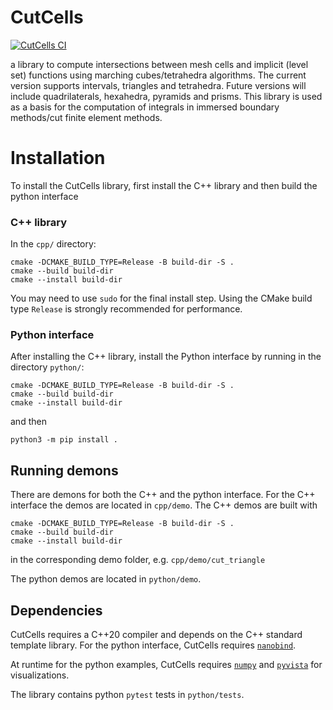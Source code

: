 # CutCells

[![CutCells CI](https://github.com/sclaus2/cutcells/actions/workflows/python-app.yml/badge.svg)](https://github.com/sclaus2/cutcells/actions/workflows/python-app.yml)

a library to compute intersections between mesh cells and implicit (level set) functions using marching cubes/tetrahedra algorithms. The current version supports intervals, triangles and tetrahedra. Future versions will include quadrilaterals, hexahedra, pyramids and prisms. This library is used as a basis for the computation of integrals in immersed boundary methods/cut finite element methods.

# Installation

To install the CutCells library, first install the C++ library and then build the python interface

### C++ library

In the `cpp/` directory:

```console
cmake -DCMAKE_BUILD_TYPE=Release -B build-dir -S .
cmake --build build-dir
cmake --install build-dir
```

You may need to use `sudo` for the final install step. Using the CMake
build type `Release` is strongly recommended for performance.


### Python interface

After installing the C++ library, install the Python interface by running in
the directory `python/`:

```console
cmake -DCMAKE_BUILD_TYPE=Release -B build-dir -S .
cmake --build build-dir
cmake --install build-dir
```

and then

```console
python3 -m pip install .
```

## Running demons

There are demons for both the C++ and the python interface.
For the C++ interface the demos are located in `cpp/demo`. The C++ demos are built with
```console
cmake -DCMAKE_BUILD_TYPE=Release -B build-dir -S .
cmake --build build-dir
cmake --install build-dir
```
in the corresponding demo folder, e.g. `cpp/demo/cut_triangle`

The python demos are located in `python/demo`.

## Dependencies

CutCells requires a C++20 compiler and depends on the C++ standard template library.
For the python interface, CutCells requires [`nanobind`](https://github.com/wjakob/nanobind).

At runtime for the python examples, CutCells requires [`numpy`](https://numpy.org) and [`pyvista`](https://pyvista.org/) for visualizations.

The library contains python `pytest` tests in `python/tests`.


